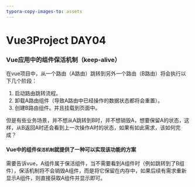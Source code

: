 ```yaml
---
typora-copy-images-to: assets
---
```


# Vue3Project DAY04

### Vue应用中的组件保活机制（keep-alive）

在vue项目中，从一个路由（A路由）跳转到另外一个路由（B路由）将会执行以下几个阶段：

1. 启动路由跳转流程。
2. 卸载A路由组件（导致A路由中已经操作的数据状态都将会重置）。
3. 创建B路由组件。并且挂载到页面中。

但是有些业务场景，并不想从A跳转到B时，并不想销毁A，想要保留A的状态，这样，从B返回A时还会看到上一次操作A时的状态，如果有如此需求，该如何完成？

#### Vue中的组件`保活机制`就提供了一种可以实现该功能的方案 

需要告诉vue，A组件属于保活组件，当不需要看到A组件时（例如跳转到了B组件），保活机制将不会销毁A组件，而是将它保留在内存中，如果后续有需求重新显示A组件，则直接获取A组件并显示即可。





















